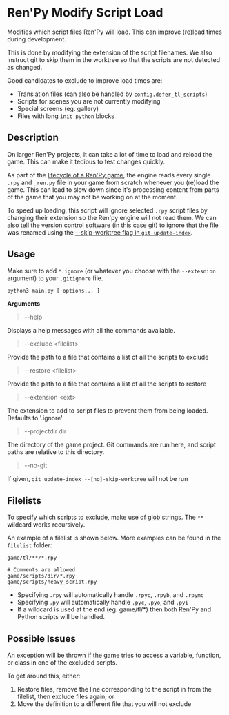 # Ren'Py Modify Script Load
Modifies which script files Ren'Py will load. This can improve (re)load times during development.

This is done by modifying the extension of the script filenames. We also instruct git to skip them in the worktree so that the scripts are not detected as changed.

Good candidates to exclude to improve load times are:
- Translation files (can also be handled by [`config.defer_tl_scripts`](https://www.renpy.org/doc/html/translation.html#deferred-translation-loading))
- Scripts for scenes you are not currently modifying
- Special screens (eg. gallery)
- Files with long `init python` blocks

## Description
On larger Ren'Py projects, it can take a lot of time to load and reload the game. This can make it tedious to test changes quickly.

As part of the [lifecycle of a Ren'Py game](https://www.renpy.org/doc/html/lifecycle.html), the engine reads every single `.rpy` and `_ren.py` file in your game from scratch whenever you (re)load the game. This can lead to slow down since it's processing content from parts of the game that you may not be working on at the moment.

To speed up loading, this script will ignore selected `.rpy` script files by changing their extension so the Ren'py engine will not read them. We can also tell the version control software (in this case git) to ignore that the file was renamed using the [--skip-worktree flag in `git update-index`](https://git-scm.com/docs/git-update-index).

## Usage
Make sure to add `*.ignore` (or whatever you choose with the `--extesnion` argument) to your `.gitignore` file.

```bash
python3 main.py [ options... ]
```

**Arguments**

> --help

Displays a help messages with all the commands available.

> --exclude \<filelist>

Provide the path to a file that contains a list of all the scripts to exclude

> --restore \<filelist>

Provide the path to a file that contains a list of all the scripts to restore

> --extension \<ext>

The extension to add to script files to prevent them from being loaded. Defaults to '.ignore'

> --projectdir dir

The directory of the game project. Git commands are run here, and script paths are relative to this directory.

> --no-git

If given, `git update-index --[no]-skip-worktree` will not be run

## Filelists

To specify which scripts to exclude, make use of [glob](https://docs.python.org/3/library/glob.html) strings. The `**` wildcard works recursively.

An example of a filelist is shown below. More examples can be found in the `filelist` folder:
```
game/tl/**/*.rpy

# Comments are allowed
game/scripts/dir/*.rpy
game/scripts/heavy_script.rpy
```

- Specifying `.rpy` will automatically handle `.rpyc`, `.rpyb`, and `.rpymc`
- Specifying `.py` will automatically handle `.pyc`, `.pyo`, and `.pyi`
- If a wildcard is used at the end (eg. game/tl/*) then both Ren'Py and Python scripts will be handled.

## Possible Issues
An exception will be thrown if the game tries to access a variable, function, or class in one of the excluded scripts.

To get around this, either:
1) Restore files, remove the line corresponding to the script in from the filelist, then exclude files again; or
2) Move the definition to a different file that you will not exclude
